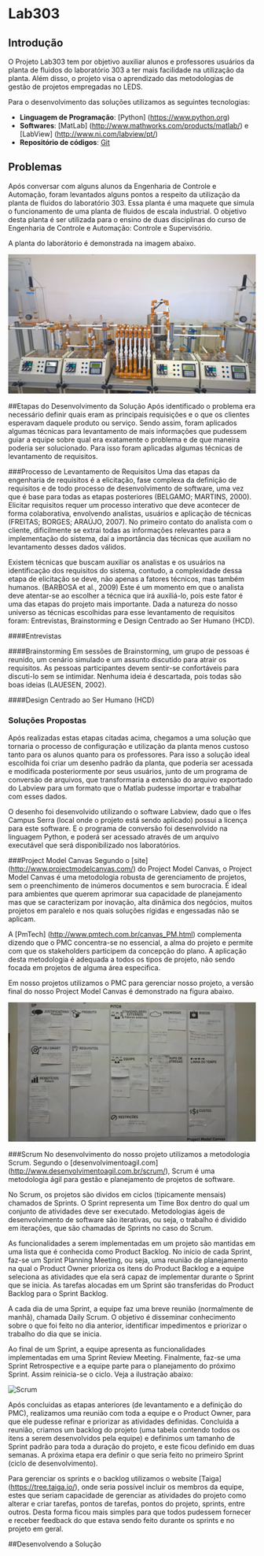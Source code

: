 # Lab303
## Introdução
O Projeto Lab303 tem por objetivo auxiliar alunos e professores usuários da planta de fluidos do laboratório 303 a ter mais facilidade na utilização da planta. Além disso, o projeto visa o aprendizado das metodologias de gestão de projetos empregadas no LEDS.

Para o desenvolvimento das soluções utilizamos as seguintes tecnologias:

* __Linguagem de Programação__: [Python] (https://www.python.org) 
* __Softwares__: [MatLab] (http://www.mathworks.com/products/matlab/) e [LabView] (http://www.ni.com/labview/pt/)
* __Repositório de códigos__: [Git](https://git-scm.com)

## Problemas
Após conversar com alguns alunos da Engenharia de Controle e Automação, foram levantados alguns pontos a respeito da utilização da planta de fluidos do laboratório 303. Essa planta é uma maquete que simula o funcionamento de uma planta de fluidos de escala industrial. O objetivo desta planta é ser utilizada para o ensino de duas disciplinas do curso de Engenharia de Controle e Automação: Controle e Supervisório.

A planta do laborátorio é demonstrada na imagem abaixo.

![Planta Lab 303](https://github.com/LEDS/Lab303/blob/master/Imagens/PlantaSupervisorio.jpg "Planta do Lab 303")

##Etapas do Desenvolvimento da Solução
Após identificado o problema era necessário definir quais eram as principais requisições e o que os clientes esperavam daquele produto ou serviço. Sendo assim, foram aplicados algumas técnicas para levantamento de mais informações que pudessem guiar a equipe sobre qual era exatamente o problema e de que maneira poderia ser solucionado. Para isso foram aplicadas algumas técnicas de levantamento de requisitos.

###Processo de Levantamento de Requisitos
Uma das etapas da engenharia de requisitos é a elicitação, fase complexa da definição de requisitos e de todo processo de desenvolvimento de software, uma vez que é base para todas as etapas posteriores (BELGAMO; MARTINS, 2000). Elicitar requisitos requer um processo interativo que deve acontecer de forma colaborativa, envolvendo analistas, usuários e aplicação de técnicas (FREITAS; BORGES; ARAÚJO, 2007). No primeiro contato do analista com o cliente, dificilmente se extrai todas as informações relevantes para a
implementação do sistema, daí a importância das técnicas que auxiliam no levantamento desses dados válidos.

Existem técnicas que buscam auxiliar os analistas e os usuários na identificação dos requisitos do sistema, contudo, a complexidade dessa etapa de elicitação se deve, não apenas a fatores técnicos, mas também humanos. (BARBOSA et al., 2009) Este é um momento em que o analista deve atentar-se ao escolher a técnica que irá auxiliá-lo, pois este fator é uma das etapas do projeto mais importante. Dada a natureza do nosso universo as técnicas escolhidas para esse levantamento de requisitos foram: Entrevistas, Brainstorming e Design Centrado ao Ser Humano (HCD).

####Entrevistas


####Brainstorming
Em sessões de Brainstorming, um grupo de pessoas é reunido, um cenário simulado e um assunto discutido para atrair os requisitos. As pessoas participantes devem sentir-se confortáveis para discuti-lo sem se intimidar. Nenhuma ideia é descartada, pois todas são boas
ideias (LAUESEN, 2002).

####Design Centrado ao Ser Humano (HCD)


### Soluções Propostas
Após realizadas estas etapas citadas acima, chegamos a uma solução que tornaria o processo de configuração e utilização da planta menos custoso tanto para os alunos quanto para os professores. Para isso a solução ideal escolhida foi criar um desenho padrão da planta, que poderia ser acessada e modificada posteriormente por seus usuários, junto de um programa de conversão de arquivos, que transformaria a extensão do arquivo exportado do Labview para um formato que o Matlab pudesse importar e trabalhar com esses dados.

O desenho foi desenvolvido utilizando o software Labview, dado que o Ifes Campus Serra (local onde o projeto está sendo aplicado) possui a licença para este software. E o programa de conversão foi desenvolvido na linguagem Python, e poderá ser acessado através de um arquivo executável que será disponibilizado nos laboratórios.

###Project Model Canvas
Segundo o [site] (http://www.projectmodelcanvas.com/) do Project Model Canvas, o Project Model Canvas é uma metodologia robusta de gerenciamento de projetos, sem o preenchimento de inúmeros documentos e sem burocracia. É ideal para ambientes que querem aprimorar sua capacidade de planejamento mas que se caracterizam por inovação, alta dinâmica dos negócios, muitos projetos em paralelo e nos quais soluções rígidas e engessadas não se aplicam.

A [PmTech] (http://www.pmtech.com.br/canvas_PM.html) complementa dizendo que o PMC concentra-se no essencial, a alma do projeto e permite com que os stakeholders participem da concepção do plano. A aplicação desta metodologia é adequada a todos os tipos de projeto, não sendo focada em projetos de alguma área especifica.

Em nosso projetos utilizamos o PMC para gerenciar nosso projeto, a versão final do nosso Project Model Canvas é demonstrado na figura abaixo.

![PMC](https://github.com/LEDS/Lab303/blob/master/Imagens/PMC.jpg "PMC")

###Scrum
No desenvolvimento do nosso projeto utilizamos a metodologia Scrum. Segundo o [desenvolvimentoagil.com] (http://www.desenvolvimentoagil.com.br/scrum/), Scrum é uma metodologia ágil para gestão e planejamento de projetos de software.

No Scrum, os projetos são dividos em ciclos (tipicamente mensais) chamados de Sprints. O Sprint representa um Time Box dentro do qual um conjunto de atividades deve ser executado. Metodologias ágeis de desenvolvimento de software são iterativas, ou seja, o trabalho é dividido em iterações, que são chamadas de Sprints no caso do Scrum.

As funcionalidades a serem implementadas em um projeto são mantidas em uma lista que é conhecida como Product Backlog. No início de cada Sprint, faz-se um Sprint Planning Meeting, ou seja, uma reunião de planejamento na qual o Product Owner prioriza os itens do Product Backlog e a equipe seleciona as atividades que ela será capaz de implementar durante o Sprint que se inicia. As tarefas alocadas em um Sprint são transferidas do Product Backlog para o Sprint Backlog.

A cada dia de uma Sprint, a equipe faz uma breve reunião (normalmente de manhã), chamada Daily Scrum. O objetivo é disseminar conhecimento sobre o que foi feito no dia anterior, identificar impedimentos e priorizar o trabalho do dia que se inicia.

Ao final de um Sprint, a equipe apresenta as funcionalidades implementadas em uma Sprint Review Meeting. Finalmente, faz-se uma Sprint Retrospective e a equipe parte para o planejamento do próximo Sprint. Assim reinicia-se o ciclo. Veja a ilustração abaixo:

![Scrum](http://www.desenvolvimentoagil.com.br/images/scrum/ciclo_scrum.gif "Scrum")

Após concluidas as etapas anteriores (de levantamento e a definição do PMC), realizamos uma reunião com toda a equipe e o Product Owner, para que ele pudesse refinar e priorizar as atividades definidas. Concluída a reunião, criamos um backlog do projeto (uma tabela contendo todos os itens a serem desenvolvidos pela equipe) e definimos um tamanho de Sprint padrão para toda a duração do projeto, e este ficou definido em duas semanas. A próxima etapa era definir o que seria feito no primeiro Sprint (ciclo de desenvolvimento). 

Para gerenciar os sprints e o backlog utilizamos o website [Taiga] (https://tree.taiga.io/), onde seria possível incluir os membros da equipe, estes que seriam capacidade de gerenciar as atividades do projeto como alterar e criar tarefas, pontos de tarefas, pontos do projeto, sprints, entre outros. Desta forma ficou mais simples para que todos pudessem fornecer e receber feedback do que estava sendo feito durante os sprints e no projeto em geral.

##Desenvolvendo a Solução
